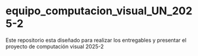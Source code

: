 # equipo_computacion_visual_UN_2025-2
Este repositorio esta diseñado para realizar los entregables y presentar el proyecto de computación visual 2025-2
